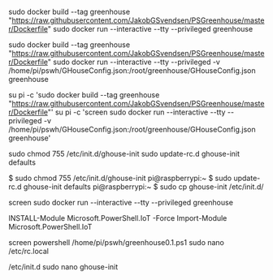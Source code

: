 sudo docker build --tag greenhouse "https://raw.githubusercontent.com/JakobGSvendsen/PSGreenhouse/master/Dockerfile"
sudo docker run --interactive --tty --privileged greenhouse

sudo docker build --tag greenhouse "https://raw.githubusercontent.com/JakobGSvendsen/PSGreenhouse/master/Dockerfile"
 sudo docker run --interactive --tty --privileged -v /home/pi/pswh/GHouseConfig.json:/root/greenhouse/GHouseConfig.json greenhouse

su pi -c 'sudo docker build --tag greenhouse "https://raw.githubusercontent.com/JakobGSvendsen/PSGreenhouse/master/Dockerfile"'
su pi -c 'screen sudo docker run --interactive --tty --privileged -v /home/pi/pswh/GHouseConfig.json:/root/greenhouse/GHouseConfig.json greenhouse'


sudo chmod 755 /etc/init.d/ghouse-init
sudo update-rc.d ghouse-init defaults

$ sudo chmod 755 /etc/init.d/ghouse-init
pi@raspberrypi:~ $ sudo update-rc.d ghouse-init defaults
pi@raspberrypi:~ $ sudo cp ghouse-init /etc/init.d/


screen sudo docker run --interactive --tty --privileged greenhouse

 INSTALL-Module Microsoft.PowerShell.IoT -Force
 Import-Module Microsoft.PowerShell.IoT


screen powershell /home/pi/pswh/greenhouse0.1.ps1
sudo nano /etc/rc.local

/etc/init.d
sudo nano ghouse-init

